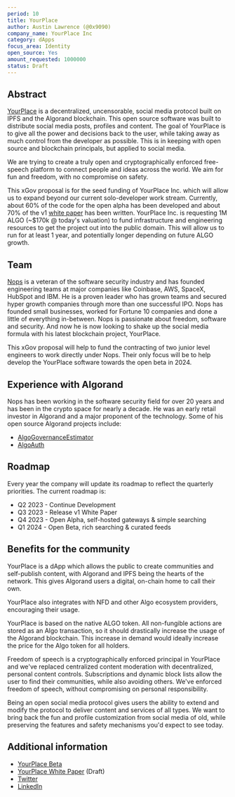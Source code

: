 ```yaml
---
period: 10
title: YourPlace
author: Austin Lawrence (@0x9090)
company_name: YourPlace Inc
category: dApps
focus_area: Identity
open_source: Yes
amount_requested: 1000000
status: Draft
---
```


## Abstract
<a href="https://yourplace.network">YourPlace</a> is a decentralized, uncensorable, social media protocol built on IPFS and the Algorand blockchain. This open source software was built to distribute social media posts, profiles and content.
The goal of YourPlace is to give all the power and decisions back to the user, while taking away as much control from the developer as possible. This is in keeping with open source and blockchain principals, but applied to social media.

We are trying to create a truly open and cryptographically enforced free-speech platform to connect people and ideas across the world. We aim for fun and freedom, with no compromise on safety.

This xGov proposal is for the seed funding of YourPlace Inc. which will allow us to expand beyond our current solo-developer work stream.
Currently, about 60% of the code for the open alpha has been developed and about 70% of the v1 <a href="https://whitepaper.yourplace.network">white paper</a> has been written.
YourPlace Inc. is requesting 1M ALGO (~$170k @ today's valuation) to fund infrastructure and engineering resources to get the project out into the public domain. This will allow us to run for at least 1 year, and potentially longer depending on future ALGO growth.

## Team
<a href="https://www.linkedin.com/in/0x9090">Nops</a> is a veteran of the software security industry and has founded engineering teams at major companies like Coinbase, AWS, SpaceX, HubSpot and IBM.
He is a proven leader who has grown teams and secured hyper growth companies through more than one successful IPO. Nops has founded small businesses, worked for Fortune 10 companies and done a little of everything in-between.
Nops is passionate about freedom, software and security. And now he is now looking to shake up the social media formula with his latest blockchain project, YourPlace.

This xGov proposal will help to fund the contracting of two junior level engineers to work directly under Nops. Their only focus will be to help develop the YourPlace software towards the open beta in 2024.

## Experience with Algorand
Nops has been working in the software security field for over 20 years and has been in the crypto space for nearly a decade. He was an early retail investor in Algorand and a major proponent of the technology.
Some of his open source Algorand projects include:
* <a href="https://github.com/0x9090/AlgoGovernanceEstimator">AlgoGovernanceEstimator</a>
* <a href="https://github.com/NullableLabs/AlgoAuth">AlgoAuth</a>

## Roadmap
Every year the company will update its roadmap to reflect the quarterly priorities. The current roadmap is:
* Q2 2023 - Continue Development
* Q3 2023 - Release v1 White Paper
* Q4 2023 - Open Alpha, self-hosted gateways & simple searching
* Q1 2024 - Open Beta, rich searching & curated feeds

## Benefits for the community
YourPlace is a dApp which allows the public to create communities and self-publish content, with Algorand and IPFS being the hearts of the network. This gives Algorand users a digital, on-chain home to call their own. 

YourPlace also integrates with NFD and other Algo ecosystem providers, encouraging their usage.

YourPlace is based on the native ALGO token. All non-fungible actions are stored as an Algo transaction, so it should drastically increase the usage of the Algorand blockchain. This increase in demand would ideally increase the price for the Algo token for all holders.

Freedom of speech is a cryptographically enforced principal in YourPlace and we've replaced centralized content moderation with decentralized, personal content controls. Subscriptions and dynamic block lists allow the user to find their communities, while also avoiding others. We've enforced freedom of speech, without compromising on personal responsibility.

Being an open social media protocol gives users the ability to extend and modify the protocol to deliver content and services of all types. We want to bring back the fun and profile customization from social media of old, while preserving the features and safety mechanisms you'd expect to see today.

## Additional information
* <a href="https://beta.yourplace.network">YourPlace Beta</a>
* <a href="https://whitepaper.yourplace.network">YourPlace White Paper</a> (Draft)
* <a href="https://twitter.com/YourPlace_Inc">Twitter</a>
* <a href="https://www.linkedin.com/company/yourplace-network/">LinkedIn</a>
